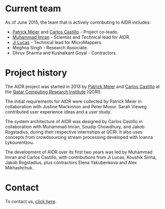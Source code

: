 
# Current team

As of June 2015, the team that is actively contributing to AIDR includes:

* [Patrick Meier](http://irevolution.net/) and [Carlos Castillo](http://www.chato.cl/research/) - Project co-leads.
* [Muhammad Imran](http://mimran.me/) - Scientist and Technical lead for AIDR.
* [Ji Lucas](http://www.linkedin.com/in/jilucas) - Technical lead for MicroMappers.
* Meghna Singh - Research Associate.
* Dhruv Sharma and Kushalkant Goyal - Contractors.

# Project history

The AIDR project was started in 2013 by [Patrick Meier](http://irevolution.net/) and [Carlos Castillo](http://www.chato.cl/research/) at the [Qatar Computing Research Institute](http://www.qcri.qa/) (QCRI).

The initial requirements for AIDR were collected by Patrick Meier in collaboration with Justine Mackinnon and Peter Mosur. Sarah Vieweg contributed user experience ideas and a user study.

The system architecture of AIDR was designed by Carlos Castillo in collaboration with Muhammad Imran, Soudip Chowdhury, and Jakob Rogstadius, during their respective internships at QCRI. It also uses concepts from crowdsourcing stream processing developed with Ioanna Lykourentzou.

The development of AIDR over its first two years was led by Muhammad Imran and Carlos Castillo, with contributions from Ji Lucas, Koushik Sinha, Jakob Rogstadius, plus contractors Elena Yakubenkova and Alex Mikhashchuk.

# Contact

To contact us, [click here](https://github.com/qcri-social/AIDR/issues/new?title=Contact&body=Hi%20AIDR%20Team,%0A%0A--%20Your%20Name).